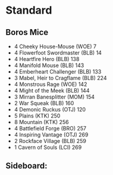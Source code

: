 # Standard

## Boros Mice

- 4 Cheeky House-Mouse (WOE) 7
- 4 Flowerfoot Swordmaster (BLB) 14
- 4 Heartfire Hero (BLB) 138
- 4 Manifold Mouse (BLB) 143
- 4 Emberheart Challenger (BLB) 133
- 3 Mabel, Heir to Cragflame (BLB) 224
- 4 Monstrous Rage (WOE) 142
- 4 Might of the Meek (BLB) 144
- 3 Mirran Banesplitter (MOM) 154
- 2 War Squeak (BLB) 160
- 4 Demonic Ruckus (OTJ) 120
- 5 Plains (KTK) 250
- 8 Mountain (KTK) 256
- 4 Battlefield Forge (BRO) 257
- 4 Inspiring Vantage (OTJ) 269
- 2 Rockface Village (BLB) 259
- 1 Cavern of Souls (LCI) 269

Sideboard:
- 